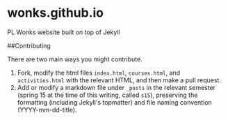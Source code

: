 # wonks.github.io
PL Wonks website built on top of Jekyll

##Contributing

There are two main ways you might contribute.

1. Fork, modify the html files `index.html`, `courses.html`, and `activities.html` with the 
   relevant HTML, and then make a pull request.
2. Add or modify a markdown file under `_posts` in the relevant semester 
   (spring 15 at the time of this writing, called `s15`), preserving the formatting (including
   Jekyll's topmatter) and file naming convention (YYYY-mm-dd-title).
